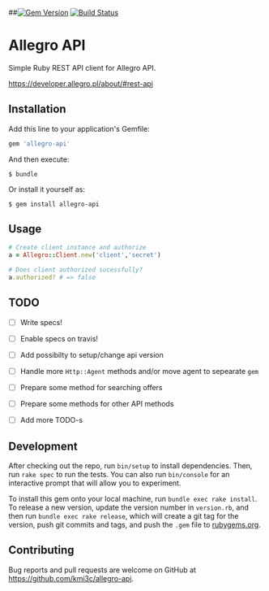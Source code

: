##[![Gem Version](https://badge.fury.io/rb/allegro-api.svg)](https://badge.fury.io/rb/allegro-api) [![Build Status](https://travis-ci.org/kmi3c/allegro-api.svg?branch=master)](https://travis-ci.org/kmi3c/allegro-api)
# Allegro API

Simple Ruby REST API client for Allegro API.

https://developer.allegro.pl/about/#rest-api

## Installation

Add this line to your application's Gemfile:

```ruby
gem 'allegro-api'
```

And then execute:

    $ bundle

Or install it yourself as:

    $ gem install allegro-api

## Usage

```ruby
# Create client instance and authorize
a = Allegro::Client.new('client','secret')

# Does client authorized sucessfully?
a.authorized? # => false
```

## TODO

  * [ ] Write specs!
  * [ ] Enable specs on travis!
  * [ ] Add possibilty to setup/change api version
  * [ ] Handle more `Http::Agent` methods and/or move agent to sepearate `gem`
  * [ ] Prepare some method for searching offers
  * [ ] Prepare some methods for other API methods
  * [ ] Add more TODO-s


## Development

After checking out the repo, run `bin/setup` to install dependencies. Then, run `rake spec` to run the tests. You can also run `bin/console` for an interactive prompt that will allow you to experiment.

To install this gem onto your local machine, run `bundle exec rake install`. To release a new version, update the version number in `version.rb`, and then run `bundle exec rake release`, which will create a git tag for the version, push git commits and tags, and push the `.gem` file to [rubygems.org](https://rubygems.org).

## Contributing

Bug reports and pull requests are welcome on GitHub at https://github.com/kmi3c/allegro-api.
